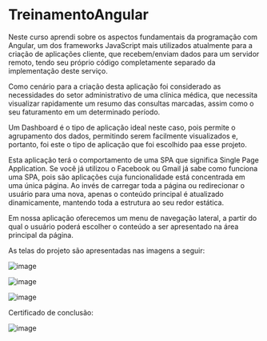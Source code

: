 # TreinamentoAngular

Neste curso aprendi sobre os aspectos fundamentais da programação com Angular, um dos frameworks JavaScript mais utilizados atualmente para a criação de aplicações cliente, que recebem/enviam dados para um servidor remoto, tendo seu próprio código completamente separado da implementação deste serviço.

Como cenário para a criação desta aplicação foi considerado as necessidades do setor administrativo de uma clínica médica, que necessita visualizar rapidamente um resumo das consultas marcadas, assim como o seu faturamento em um determinado período.

Um Dashboard é o tipo de aplicação ideal neste caso, pois permite o agrupamento dos dados, permitindo serem facilmente visualizados e, portanto, foi este o tipo de aplicação que foi escolhido paa esse projeto.

Esta aplicação terá o comportamento de uma SPA que significa Single Page Application. Se você já utilizou o Facebook ou Gmail já sabe como funciona uma SPA, pois são aplicações cuja funcionalidade está concentrada em uma única página. Ao invés de carregar toda a página ou redirecionar o usuário para uma nova, apenas o conteúdo principal é atualizado dinamicamente, mantendo toda a estrutura ao seu redor estática.

Em nossa aplicação oferecemos um menu de navegação lateral, a partir do qual o usuário poderá escolher o conteúdo a ser apresentado na área principal da página.

As telas do projeto são apresentadas nas imagens a seguir:

![image](https://user-images.githubusercontent.com/65768376/128096662-22d0f6ef-43d2-4b03-b58c-1b85e949fa3b.png)

![image](https://user-images.githubusercontent.com/65768376/128096708-6bb97e67-e2a7-4104-b463-4e64f7553e63.png)


![image](https://user-images.githubusercontent.com/65768376/128096719-8b895c4c-2dc1-4bef-97fc-eb293f9797b7.png)

Certificado de conclusão:

![image](https://user-images.githubusercontent.com/65768376/128100939-56625855-6072-425c-9084-eb66e215dcab.png)


